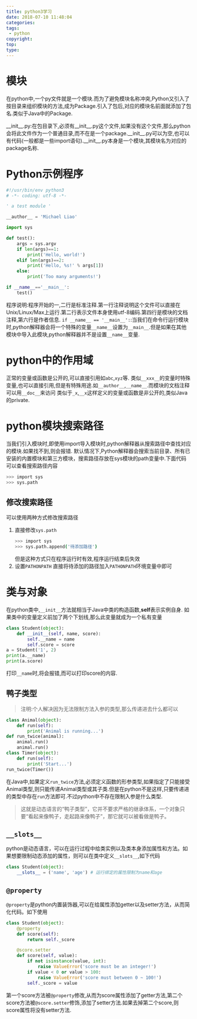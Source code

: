 ```yaml
---
title: python3学习
date: 2018-07-10 11:48:04
categories:
tags:
 - python
copyright:
top:
type:
---
```


# 模块

在python中,一个py文件就是一个模块.而为了避免模块名称冲突,Python又引入了按目录来组织模块的方法,成为Package.引入了包后,对应的模块名前面就添加了包名.类似于Java中的Package.

\_\_init\_\_.py:在包目录下,必须有\_\_init\_\_.py这个文件,如果没有这个文件,那么python会将此文件作为一个普通目录,而不在是一个package.\_\_init\_\_.py可以为空,也可以有代码(一般都是一些import语句).\_\_init\_\_.py本身是一个模块,其模块名为对应的package名称.

# Python示例程序

```python hello.py
#!/usr/bin/env python3
# -*- coding: utf-8 -*-

' a test module '

__author__ = 'Michael Liao'

import sys

def test():
    args = sys.argv
    if len(args)==1:
        print('Hello, world!')
    elif len(args)==2:
        print('Hello, %s!' % args[1])
    else:
        print('Too many arguments!')

if __name__=='__main__':
    test()
```

程序说明:程序开始的一,二行是标准注释.第一行注释说明这个文件可以直接在Unix/Linux/Max上运行.第二行表示文件本身使用utf-8编码.第四行是模块的文档注释,第六行是作者信息.
`if __name__ == '__main__':`:当我们在命令行运行模块时,python解释器会将一个特殊的变量`__name__`设置为`__main__`.但是如果在其他模块中导入此模块,python解释器并不是设置`__name__`变量.

# python中的作用域

正常的变量或函数是公开的,可以直接引用如`abc`,`xyz`等.
类似`__xxx__`的变量时特殊变量,也可以直接引用,但是有特殊用途.如`__author__`,`__name__`.而模块的文档注释可以用`__doc__`来访问
类似于`_x`,`__x`这样定义的变量或函数是非公开的,类似Java的private.

# python模块搜索路径

当我们引入模块时,即使用import导入模块时,python解释器从搜索路径中查找对应的模块.如果找不到,则会报错.
默认情况下,Python解释器会搜索当前目录、所有已安装的内置模块和第三方模块，搜索路径存放在sys模块的path变量中.下面代码可以查看搜索路径内容

```bash
>>> import sys
>>> sys.path
```

## 修改搜索路径

可以使用两种方式修改搜索路径

1. 直接修改`sys.path`
    ```bash
    >>> import sys
    >>> sys.path.append('待添加路径')
    ```
    但是这种方式只在程序运行时有效,程序运行结束后失效
2. 设置`PATHONPATH`
    直接将待添加的路径加入`PATHONPATH`环境变量中即可

# 类与对象

在python类中,`__init__`方法就相当于Java中类的构造函数,**self**表示实例自身.
如果类中的变量定义前加了两个下划线,那么此变量就成为一个私有变量

```python
class Student(object):
    def __init__(self, name, score):
        self.__name = name
        self.score = score
a = Student('1', 2)
print(a.__name)
print(a.score)
```

打印`__name`时,将会报错,而可以打印score的内容.

## 鸭子类型

>注明:个人解决因为无法限制方法入参的类型,那么传递进去什么都可以

```python
class Animal(object):
    def run(self):
        print('Animal is running...')
def run_twice(animal):
    animal.run()
    animal.run()
class Timer(object):
    def run(self):
        print('Start...')
run_twice(Timer())
```

在Java中,如果定义`run_twice`方法,必须定义函数的形参类型,如果指定了只能接受Animal类型,则只能传递Animal类型或其子类.但是在python不是这样,只要传递进的类型中存在`run`方法即可.不过python中不存在限制入参是什么类型.
> 这就是动态语言的“鸭子类型”，它并不要求严格的继承体系，一个对象只要“看起来像鸭子，走起路来像鸭子”，那它就可以被看做是鸭子。

## `__slots__`

python是动态语言，可以在运行过程中给类实例以及类本身添加属性和方法。如果想要限制动态添加的属性，则可以在类中定义`__slots__`,如下代码

```python
class Student(object):
    __slots__ = ('name', 'age') # 运行绑定的属性限制为name和age
```

## `@property`

`@property`是python内置装饰器,可以在给属性添加getter以及setter方法，从而简化代码。如下使用

```python
class Student(object):
    @property
    def score(self):
        return self._score

    @score.setter
    def score(self, value):
        if not isinstance(value, int):
            raise ValueError('score must be an integer!')
        if value < 0 or value > 100:
            raise ValueError('score must between 0 ~ 100!')
        self._score = value
```

第一个score方法被`@property`修改,从而为score属性添加了getter方法,第二个score方法被`@score.setter`修饰,添加了setter方法.如果去掉第二个score,则score属性将没有setter方法.
